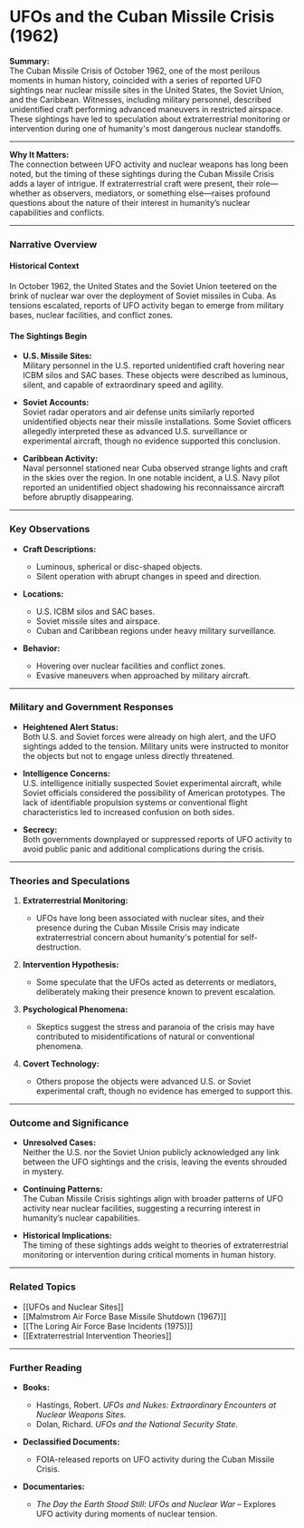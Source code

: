 # UFOs and the Cuban Missile Crisis (1962)

**Summary:**  
The Cuban Missile Crisis of October 1962, one of the most perilous moments in human history, coincided with a series of reported UFO sightings near nuclear missile sites in the United States, the Soviet Union, and the Caribbean. Witnesses, including military personnel, described unidentified craft performing advanced maneuvers in restricted airspace. These sightings have led to speculation about extraterrestrial monitoring or intervention during one of humanity's most dangerous nuclear standoffs.

---

**Why It Matters:**  
The connection between UFO activity and nuclear weapons has long been noted, but the timing of these sightings during the Cuban Missile Crisis adds a layer of intrigue. If extraterrestrial craft were present, their role—whether as observers, mediators, or something else—raises profound questions about the nature of their interest in humanity’s nuclear capabilities and conflicts.

---

### **Narrative Overview**

#### **Historical Context**

In October 1962, the United States and the Soviet Union teetered on the brink of nuclear war over the deployment of Soviet missiles in Cuba. As tensions escalated, reports of UFO activity began to emerge from military bases, nuclear facilities, and conflict zones.

#### **The Sightings Begin**

- **U.S. Missile Sites:**  
    Military personnel in the U.S. reported unidentified craft hovering near ICBM silos and SAC bases. These objects were described as luminous, silent, and capable of extraordinary speed and agility.
    
- **Soviet Accounts:**  
    Soviet radar operators and air defense units similarly reported unidentified objects near their missile installations. Some Soviet officers allegedly interpreted these as advanced U.S. surveillance or experimental aircraft, though no evidence supported this conclusion.
    
- **Caribbean Activity:**  
    Naval personnel stationed near Cuba observed strange lights and craft in the skies over the region. In one notable incident, a U.S. Navy pilot reported an unidentified object shadowing his reconnaissance aircraft before abruptly disappearing.
    

---

### **Key Observations**

- **Craft Descriptions:**
    
    - Luminous, spherical or disc-shaped objects.
    - Silent operation with abrupt changes in speed and direction.
- **Locations:**
    
    - U.S. ICBM silos and SAC bases.
    - Soviet missile sites and airspace.
    - Cuban and Caribbean regions under heavy military surveillance.
- **Behavior:**
    
    - Hovering over nuclear facilities and conflict zones.
    - Evasive maneuvers when approached by military aircraft.

---

### **Military and Government Responses**

- **Heightened Alert Status:**  
    Both U.S. and Soviet forces were already on high alert, and the UFO sightings added to the tension. Military units were instructed to monitor the objects but not to engage unless directly threatened.
    
- **Intelligence Concerns:**  
    U.S. intelligence initially suspected Soviet experimental aircraft, while Soviet officials considered the possibility of American prototypes. The lack of identifiable propulsion systems or conventional flight characteristics led to increased confusion on both sides.
    
- **Secrecy:**  
    Both governments downplayed or suppressed reports of UFO activity to avoid public panic and additional complications during the crisis.
    

---

### **Theories and Speculations**

1. **Extraterrestrial Monitoring:**
    
    - UFOs have long been associated with nuclear sites, and their presence during the Cuban Missile Crisis may indicate extraterrestrial concern about humanity's potential for self-destruction.
2. **Intervention Hypothesis:**
    
    - Some speculate that the UFOs acted as deterrents or mediators, deliberately making their presence known to prevent escalation.
3. **Psychological Phenomena:**
    
    - Skeptics suggest the stress and paranoia of the crisis may have contributed to misidentifications of natural or conventional phenomena.
4. **Covert Technology:**
    
    - Others propose the objects were advanced U.S. or Soviet experimental craft, though no evidence has emerged to support this.

---

### **Outcome and Significance**

- **Unresolved Cases:**  
    Neither the U.S. nor the Soviet Union publicly acknowledged any link between the UFO sightings and the crisis, leaving the events shrouded in mystery.
    
- **Continuing Patterns:**  
    The Cuban Missile Crisis sightings align with broader patterns of UFO activity near nuclear facilities, suggesting a recurring interest in humanity’s nuclear capabilities.
    
- **Historical Implications:**  
    The timing of these sightings adds weight to theories of extraterrestrial monitoring or intervention during critical moments in human history.
    

---

### **Related Topics**

- [[UFOs and Nuclear Sites]]
- [[Malmstrom Air Force Base Missile Shutdown (1967)]]
- [[The Loring Air Force Base Incidents (1975)]]
- [[Extraterrestrial Intervention Theories]]

---

### **Further Reading**

- **Books:**
    
    - Hastings, Robert. _UFOs and Nukes: Extraordinary Encounters at Nuclear Weapons Sites._
    - Dolan, Richard. _UFOs and the National Security State._
- **Declassified Documents:**
    
    - FOIA-released reports on UFO activity during the Cuban Missile Crisis.
- **Documentaries:**
    
    - _The Day the Earth Stood Still: UFOs and Nuclear War_ – Explores UFO activity during moments of nuclear tension.

